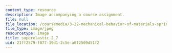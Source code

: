 ```yaml
---
content_type: resource
description: Image accompanying a course assignment.
file: null
file_location: /coursemedia/3-22-mechanical-behavior-of-materials-spring-2008/21ff2579f07719d12c5ea6f2509d51f2_superelastic_2_7.jpg
file_type: image/jpeg
resourcetype: Image
title: superelastic_2_7
uid: 21ff2579-f077-19d1-2c5e-a6f2509d51f2
---
```

